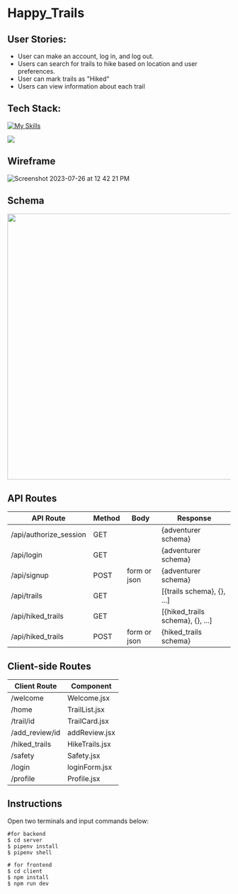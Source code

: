 # Happy_Trails

## User Stories:
- User can make an account, log in, and log out.
- Users can search for trails to hike based on location and user preferences.
- User can mark trails as "Hiked"
- Users can view information about each trail

## Tech Stack:
[![My Skills](https://skillicons.dev/icons?i=js,py,flask,react,vite,materialui)](https://skillicons.dev)

<image src="https://github.com/vcali02/Happy_Trails/assets/128323898/f05c901d-2f30-4e22-bfdc-06b8ad2f6c5b">


## Wireframe
![Screenshot 2023-07-26 at 12 42 21 PM](https://github.com/vcali02/Happy_Trails/assets/128323898/c5c4467b-86cf-4640-b9f5-f4f9137afbf3)

## Schema
<img src=https://github.com/vcali02/Happy_Trails/assets/128323898/a72f4373-620b-4fae-ad72-ca1f54dd9af3 width="600">

## API Routes
| API Route              | Method | Body         | Response                         |
|------------------------|--------|--------------|----------------------------------|
| /api/authorize_session | GET    |              | {adventurer schema}              |
| /api/login             | GET    |              | {adventurer schema}              |
| /api/signup            | POST   | form or json | {adventurer schema}              |
| /api/trails            | GET    |              | [{trails schema}, {}, ...]       |
| /api/hiked_trails      | GET    |              | [{hiked_trails schema}, {}, ...] |
| /api/hiked_trails      | POST   | form or json | {hiked_trails schema}            |


## Client-side Routes
| Client Route   | Component     |
|----------------|---------------|
| /welcome       | Welcome.jsx   |
| /home          | TrailList.jsx  |
| /trail/id      | TrailCard.jsx  |
| /add_review/id | addReview.jsx  |
| /hiked_trails  | HikeTrails.jsx|
| /safety        | Safety.jsx     |
| /login         | loginForm.jsx  |
| /profile       | Profile.jsx    |

## Instructions
Open two terminals and input commands below:
```
#for backend
$ cd server
$ pipenv install
$ pipenv shell
```

```
# for frontend
$ cd client
$ npm install
$ npm run dev
```




